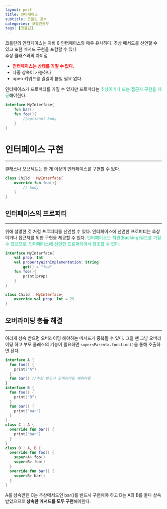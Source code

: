 ```yaml
---
layout: post
title: 인터페이스
subtitle: 코틀린 공부
categories: 코틀린공부
tags: [코틀린]
---
```

코틀린의 인터페이스는 자바 8 인터페이스와 매우 유사하다. 추상 메서드를 선언할 수 있고 또한 메서드 구현을 포함할 수 있다<br>
추상 클래스와의 차이점<br>

- <span style="color:red">**인터페이스는 상태를 가질 수 없다.**</span><br>
- 다중 상속이 가능하다
- open 키워드를 일일이 붙일 필요 없다. 

인터페이스가 프로퍼티를 가질 수 있지만 프로퍼티는 <span style="color:#20c997">추상이거나 또는 접근자 구현을 제공</span>해야한다.

```kotlin
interface MyInterface{
    fun bar()
    fun foo(){
        //optional body
    }
}
```
# 인터페이스 구현
***
클래스나 오브젝트는 한 개 이상의 인터페이스를 구현할 수 있다.
```kotlin
class Child : MyInterface{
    override fun foo(){
        // body
    }
}
```
## 인터페이스의 프로퍼티
***
위에 설명한 것 처럼 프로퍼티를 선언할 수 있다. 인터페이스에 선언한 프로퍼티는 추상이거나 접근자를 위한 구현을 제공할 수 있다. <span style="color:#20c997">인터페이스는 지원(Backing)필드를 가질 수 없으므로, 인터페이스에 선언한 프로퍼티에서 참조할 수 없다.</span>
```kotlin
interface MyInterface{
    val prop: Int
    val propertyWithImplementation: String
        get() = "foo"
    fun foo(){
        print(prop)
    }
}

class Child : MyInterface{
    override val prop: Int = 29
}
```
## 오버라이딩 충돌 해결
***
여러개 상속 받으면 오버라이딩 해야하는 메서드가 중복될 수 있다. 그럴 땐 그냥 오버라이딩 하고 부모 클래스의 기능이 필요하면 ```super<Parent>.function()```을 통해 호출하면 된다.

```kotlin
interface A {
  fun foo() {
    print("A")
  }
  fun bar() //추상 반드시 오버라이딩 해줘야함
}
interface B {
  fun foo() {
    print("B")
  }
  fun bar() {
    print("bar")
  }
}
class C : A {
  override fun bar() {
    print("bar")
  }
}
class D : A, B {
  override fun foo() {
    super<A>.foo()
    super<B>.foo()
  }
  override fun bar() {
    super<B>.bar()
  }
}
```
A를 상속받은 C는 추상메서드인 bar()를 반드시 구현해야 하고 D는 A와 B를 둘다 상속받았으므로 **상속한 메서드를 모두 구현**해야한다. 
